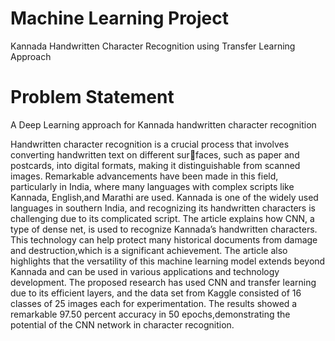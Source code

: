 # Machine Learning Project
Kannada Handwritten Character Recognition using Transfer Learning Approach

# Problem Statement
A Deep Learning approach for Kannada handwritten character recognition



Handwritten character recognition is a crucial process that involves converting handwritten text on different surfaces, such as paper and postcards, into digital formats, making it distinguishable from scanned images. Remarkable advancements have been made in this field, particularly in India, where many languages with complex scripts like Kannada, English,and Marathi are used. Kannada is one of the widely used languages in southern India, and recognizing its handwritten characters is challenging due to its complicated script. The article explains how CNN, a type of dense net, is used to recognize Kannada’s handwritten characters. This technology can help protect many historical documents from damage and destruction,which is a significant achievement. The article also highlights that
the versatility of this machine learning model extends beyond Kannada and can be used in various applications and technology development. The proposed research has used CNN and transfer learning due to its efficient layers, and the data set from Kaggle consisted of 16 classes of 25 images each for experimentation. The results showed a remarkable 97.50 percent accuracy in 50 epochs,demonstrating the potential of the CNN network in character recognition.
